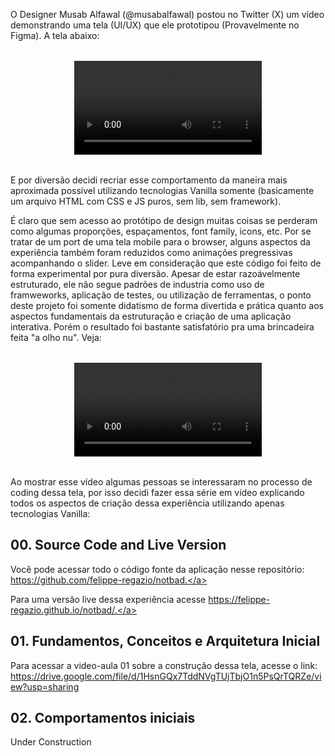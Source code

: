 <!--:::{
  "post_title": "Video Série: Criando uma aplicação interativa do zero com HTML/CSS/JS puros",
  "post_description": "Nessa série em vídeo pretendo explicar todo o processo de construção de uma tela interativa, focando em padrões de mercado, conceitos de programação e e arquitetura",
  "post_created_at": "Fri Aug 09 2024 20:16:36 GMT-0300 (Brasilia Standard Time)"
}:::-->

<style>
  video {
    max-width: 100%;
    margin: 32px auto;
    display: block !important;
  }
</style>

O Designer Musab Alfawal (@musabalfawal) postou no Twitter (X) um vídeo demonstrando uma tela (UI/UX) que ele prototipou (Provavelmente no Figma). A tela abaixo:

<video controls>
  <source src="video01.mp4" type="video/mp4">
</video>

E por diversão decidi recriar esse comportamento da maneira mais aproximada possível utilizando tecnologias Vanilla somente (basicamente um arquivo HTML com CSS e JS puros, sem lib, sem framework).

É claro que sem acesso ao protótipo de design muitas coisas se perderam como algumas proporções, espaçamentos, font family, icons, etc. Por se tratar de um port de uma tela mobile para o browser, alguns aspectos da experiência também foram reduzidos como animações pregressivas acompanhando o slider. Leve em consideração que este código foi feito de forma experimental por pura diversão. Apesar de estar razoávelmente estruturado, ele não segue padrões de industria como uso de framweworks, aplicação de testes, ou utilização de ferramentas, o ponto deste projeto foi somente didatismo de forma divertida e prática quanto aos aspectos fundamentais da estruturação e criação de uma aplicação interativa. Porém o resultado foi bastante satisfatório pra uma brincadeira feita "a olho nu". Veja:

<video controls style="display: block; margin: 32px auto">
  <source src="video02.mov" type="video/mp4">
</video>

Ao mostrar esse vídeo algumas pessoas se interessaram no processo de coding dessa tela, por isso decidi fazer essa série em vídeo explicando todos os aspectos de criação dessa experiência utilizando apenas tecnologias Vanilla:

## 00. Source Code and Live Version

Você pode acessar todo o código fonte da aplicação nesse repositório: <a href="https://github.com/felippe-regazio/notbad" target="_blank">https://github.com/felippe-regazio/notbad.</a>

Para uma versão live dessa experiência acesse <a href="https://felippe-regazio.github.io/notbad/" target="_blank">https://felippe-regazio.github.io/notbad/.</a>

## 01. Fundamentos, Conceitos e Arquitetura Inicial

Para acessar a video-aula 01 sobre a construção dessa tela, acesse o link:
https://drive.google.com/file/d/1HsnGQx7TddNVgTUjTbjO1n5PsQrTQRZe/view?usp=sharing

## 02. Comportamentos iniciais

Under Construction
